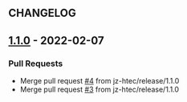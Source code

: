 ## CHANGELOG


<a name="1.1.0"></a>
## [1.1.0] - 2022-02-07
### Pull Requests
- Merge pull request [#4](https://github.com/jz-htec/actiontest/issues/4) from jz-htec/release/1.1.0
- Merge pull request [#3](https://github.com/jz-htec/actiontest/issues/3) from jz-htec/release/1.1.0


[Unreleased]: https://github.com/jz-htec/actiontest/compare/1.1.0...HEAD
[1.1.0]: https://github.com/jz-htec/actiontest/compare/1.0.0...1.1.0
